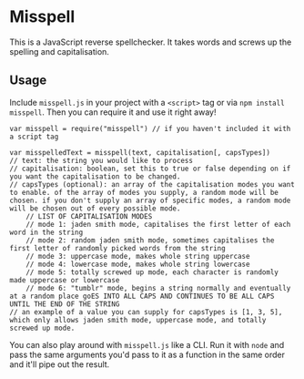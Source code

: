 # Misspell
This is a JavaScript reverse spellchecker. It takes words and screws up the spelling and capitalisation.

## Usage
Include `misspell.js` in your project with a `<script>` tag or via `npm install misspell`. Then you can require it and use it right away!

```
var misspell = require("misspell") // if you haven't included it with a script tag

var misspelledText = misspell(text, capitalisation[, capsTypes])
// text: the string you would like to process
// capitalisation: boolean, set this to true or false depending on if you want the capitalisation to be changed.
// capsTypes (optional): an array of the capitalisation modes you want to enable. of the array of modes you supply, a random mode will be chosen. if you don't supply an array of specific modes, a random mode will be chosen out of every possible mode.
    // LIST OF CAPITALISATION MODES
    // mode 1: jaden smith mode, capitalises the first letter of each word in the string
    // mode 2: random jaden smith mode, sometimes capitalises the first letter of randomly picked words from the string
    // mode 3: uppercase mode, makes whole string uppercase
    // mode 4: lowercase mode, makes whole string lowercase
    // mode 5: totally screwed up mode, each character is randomly made uppercase or lowercase
    // mode 6: "tumblr" mode, begins a string normally and eventually at a random place goES INTO ALL CAPS AND CONTINUES TO BE ALL CAPS UNTIL THE END OF THE STRING
// an example of a value you can supply for capsTypes is [1, 3, 5], which only allows jaden smith mode, uppercase mode, and totally screwed up mode.
```

You can also play around with `misspell.js` like a CLI. Run it with `node` and pass the same arguments you'd pass to it as a function in the same order and it'll pipe out the result.